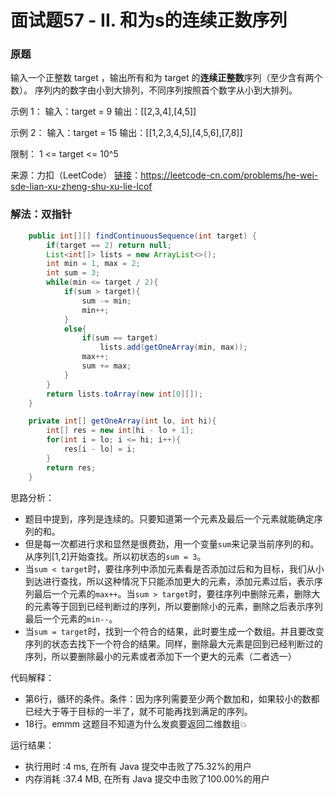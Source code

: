 # 面试题57 - II. 和为s的连续正数序列

### 原题
输入一个正整数 target ，输出所有和为 target 的**连续正整数**序列（至少含有两个数）。
序列内的数字由小到大排列，不同序列按照首个数字从小到大排列。

示例 1：
输入：target = 9
输出：[[2,3,4],[4,5]]

示例 2：
输入：target = 15
输出：[[1,2,3,4,5],[4,5,6],[7,8]]

限制：
1 <= target <= 10^5

来源：力扣（LeetCode）
[链接](https://leetcode-cn.com/problems/he-wei-sde-lian-xu-zheng-shu-xu-lie-lcof)：https://leetcode-cn.com/problems/he-wei-sde-lian-xu-zheng-shu-xu-lie-lcof

### 解法：双指针

```java
	public int[][] findContinuousSequence(int target) {
        if(target == 2) return null;
        List<int[]> lists = new ArrayList<>();
        int min = 1, max = 2;
        int sum = 3;
        while(min <= target / 2){
            if(sum > target){
                sum -= min;
                min++;
            }
            else{
                if(sum == target)
                    lists.add(getOneArray(min, max));
                max++;
                sum += max;
            }
        }
        return lists.toArray(new int[0][]);
    }

    private int[] getOneArray(int lo, int hi){
        int[] res = new int[hi - lo + 1];
        for(int i = lo; i <= hi; i++){
            res[i - lo] = i;
        }
        return res;
    }
```

思路分析：

* 题目中提到，序列是连续的。只要知道第一个元素及最后一个元素就能确定序列的和。
* 但是每一次都进行求和显然是很费劲，用一个变量`sum`来记录当前序列的和。从序列[1,2]开始查找。所以初状态的`sum = 3`。
* 当`sum < target`时，要往序列中添加元素看是否添加过后和为目标，我们从小到达进行查找，所以这种情况下只能添加更大的元素，添加元素过后，表示序列最后一个元素的`max++`。当`sum > target`时，要往序列中删除元素，删除大的元素等于回到已经判断过的序列，所以要删除小的元素，删除之后表示序列最后一个元素的`min--`。
* 当`sum = target`时，找到一个符合的结果，此时要生成一个数组。并且要改变序列的状态去找下一个符合的结果。同样，删除最大元素是回到已经判断过的序列，所以要删除最小的元素或者添加下一个更大的元素（二者选一）

代码解释：

* 第6行，循环的条件。条件：因为序列需要至少两个数加和，如果较小的数都已经大于等于目标的一半了，就不可能再找到满足的序列。
* 18行。emmm 这题目不知道为什么发疯要返回二维数组💥

运行结果：
* 执行用时 :4 ms, 在所有 Java 提交中击败了75.32%的用户
* 内存消耗 :37.4 MB, 在所有 Java 提交中击败了100.00%的用户